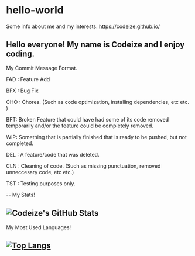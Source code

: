# hello-world
Some info about me and my interests.
https://codeize.github.io/

Hello everyone! My name is Codeize and I enjoy coding.
--
My Commit Message Format.

FAD : Feature Add

BFX : Bug Fix

CHO : Chores. (Such as code optimization, installing dependencies, etc etc. )

BFT: Broken Feature that could have had some of its code removed temporarily and/or the feature could be completely removed. 

WIP: Something that is partially finished that is ready to be pushed, but not completed.

DEL : A feature/code that was deleted.

CLN : Cleaning of code. (Such as missing punctuation, removed unneccesary code, etc etc.)

TST : Testing purposes only.

--
My Stats! 

![Codeize's GitHub Stats](https://github-readme-stats.vercel.app/api?username=codeize&show_icons=true)
--
My Most Used Languages! 

[![Top Langs](https://github-readme-stats.vercel.app/api/top-langs/?username=codeize)](https://github.com/codeize/hello-world)
--
